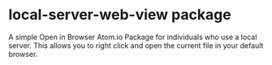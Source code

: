 # local-server-web-view package

A simple Open in Browser Atom.io Package for individuals who use a local server.
This allows you to right click and open the current file in your default browser.
